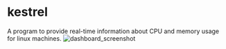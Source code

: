 # kestrel
A program to provide real-time information about CPU and memory usage for linux machines.
![dashboard_screenshot](https://i.imgur.com/5jTkmBJ.png)
